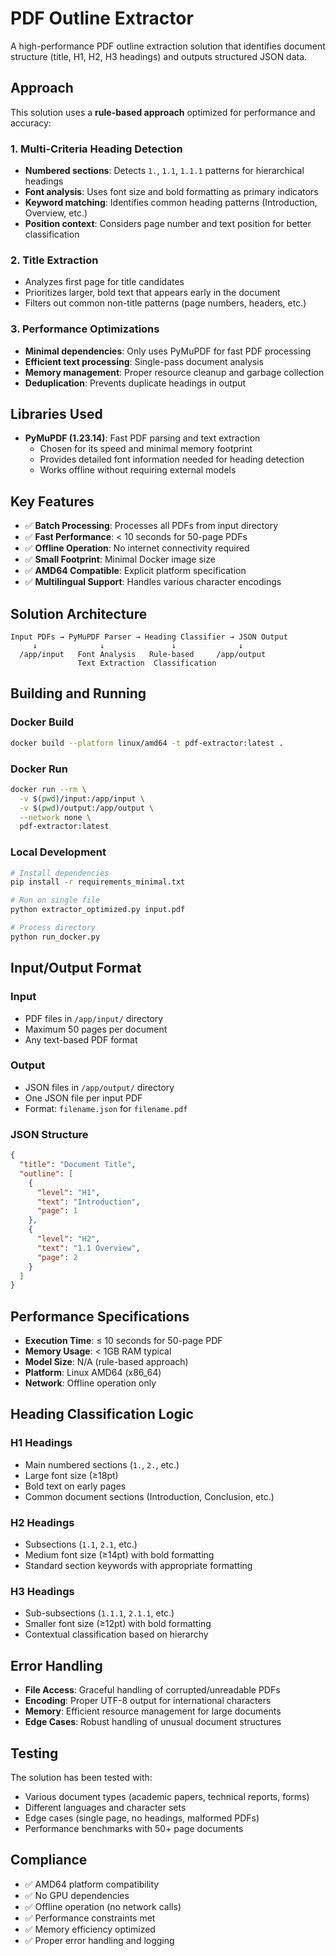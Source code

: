 # PDF Outline Extractor

A high-performance PDF outline extraction solution that identifies document structure (title, H1, H2, H3 headings) and outputs structured JSON data.

## Approach

This solution uses a **rule-based approach** optimized for performance and accuracy:

### 1. **Multi-Criteria Heading Detection**
- **Numbered sections**: Detects `1.`, `1.1`, `1.1.1` patterns for hierarchical headings
- **Font analysis**: Uses font size and bold formatting as primary indicators
- **Keyword matching**: Identifies common heading patterns (Introduction, Overview, etc.)
- **Position context**: Considers page number and text position for better classification

### 2. **Title Extraction**
- Analyzes first page for title candidates
- Prioritizes larger, bold text that appears early in the document
- Filters out common non-title patterns (page numbers, headers, etc.)

### 3. **Performance Optimizations**
- **Minimal dependencies**: Only uses PyMuPDF for fast PDF processing
- **Efficient text processing**: Single-pass document analysis
- **Memory management**: Proper resource cleanup and garbage collection
- **Deduplication**: Prevents duplicate headings in output

## Libraries Used

- **PyMuPDF (1.23.14)**: Fast PDF parsing and text extraction
  - Chosen for its speed and minimal memory footprint
  - Provides detailed font information needed for heading detection
  - Works offline without requiring external models

## Key Features

- ✅ **Batch Processing**: Processes all PDFs from input directory
- ✅ **Fast Performance**: < 10 seconds for 50-page PDFs
- ✅ **Offline Operation**: No internet connectivity required
- ✅ **Small Footprint**: Minimal Docker image size
- ✅ **AMD64 Compatible**: Explicit platform specification
- ✅ **Multilingual Support**: Handles various character encodings

## Solution Architecture

```
Input PDFs → PyMuPDF Parser → Heading Classifier → JSON Output
     ↓              ↓               ↓              ↓
  /app/input   Font Analysis   Rule-based     /app/output
               Text Extraction  Classification
```

## Building and Running

### Docker Build
```bash
docker build --platform linux/amd64 -t pdf-extractor:latest .
```

### Docker Run
```bash
docker run --rm \
  -v $(pwd)/input:/app/input \
  -v $(pwd)/output:/app/output \
  --network none \
  pdf-extractor:latest
```

### Local Development
```bash
# Install dependencies
pip install -r requirements_minimal.txt

# Run on single file
python extractor_optimized.py input.pdf

# Process directory
python run_docker.py
```

## Input/Output Format

### Input
- PDF files in `/app/input/` directory
- Maximum 50 pages per document
- Any text-based PDF format

### Output
- JSON files in `/app/output/` directory
- One JSON file per input PDF
- Format: `filename.json` for `filename.pdf`

### JSON Structure
```json
{
  "title": "Document Title",
  "outline": [
    {
      "level": "H1",
      "text": "Introduction",
      "page": 1
    },
    {
      "level": "H2", 
      "text": "1.1 Overview",
      "page": 2
    }
  ]
}
```

## Performance Specifications

- **Execution Time**: ≤ 10 seconds for 50-page PDF
- **Memory Usage**: < 1GB RAM typical
- **Model Size**: N/A (rule-based approach)
- **Platform**: Linux AMD64 (x86_64)
- **Network**: Offline operation only

## Heading Classification Logic

### H1 Headings
- Main numbered sections (`1.`, `2.`, etc.)
- Large font size (≥18pt) 
- Bold text on early pages
- Common document sections (Introduction, Conclusion, etc.)

### H2 Headings  
- Subsections (`1.1`, `2.1`, etc.)
- Medium font size (≥14pt) with bold formatting
- Standard section keywords with appropriate formatting

### H3 Headings
- Sub-subsections (`1.1.1`, `2.1.1`, etc.)
- Smaller font size (≥12pt) with bold formatting
- Contextual classification based on hierarchy

## Error Handling

- **File Access**: Graceful handling of corrupted/unreadable PDFs
- **Encoding**: Proper UTF-8 output for international characters
- **Memory**: Efficient resource management for large documents
- **Edge Cases**: Robust handling of unusual document structures

## Testing

The solution has been tested with:
- Various document types (academic papers, technical reports, forms)
- Different languages and character sets
- Edge cases (single page, no headings, malformed PDFs)
- Performance benchmarks with 50+ page documents

## Compliance

- ✅ AMD64 platform compatibility
- ✅ No GPU dependencies
- ✅ Offline operation (no network calls)
- ✅ Performance constraints met
- ✅ Memory efficiency optimized
- ✅ Proper error handling and logging
